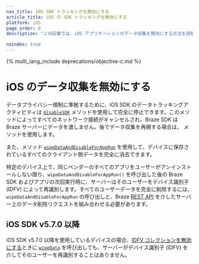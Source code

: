 ```yaml
---
nav_title: iOS SDK トラッキングを無効にする
article_title: iOS の SDK トラッキングを無効にする
platform: iOS
page_order: 8
description: "この記事では、iOS アプリケーションのデータ収集を無効にする方法を説明します。"

noindex: true
---
```


{% multi_lang_include deprecations/objective-c.md %}

# iOS のデータ収集を無効にする

データプライバシー規制に準拠するために、iOS SDK のデータトラッキングアクティビティは [`disableSDK`](http://appboy.github.io/appboy-ios-sdk/docs/interface_appboy.html#a8d3b78a98420713d8590ed63c9172733) メソッドを使用して完全に停止できます。このメソッドによってすべてのネットワーク接続がキャンセルされ、Braze SDK は Braze サーバーにデータを渡しません。後でデータ収集を再開する場合は、 メソッドを使用します。

また、メソッド [`wipeDataAndDisableForAppRun`](http://appboy.github.io/appboy-ios-sdk/docs/interface_appboy.html#ac8d580f60ec0608cd91240a8a3aa23a3) を使用して、デバイスに保存されているすべてのクライアント側データを完全に消去できます。

特定のデバイス上で、同じベンダーのすべてのアプリをユーザーがアンインストールしない限り、`wipeDataAndDisableForAppRun()` を呼び出した後の Braze SDK およびアプリの次回実行時に、サーバーはそのユーザーをデバイス識別子 (IDFV) によって再識別します。すべてのユーザーデータを完全に削除するには、`wipeDataAndDisableForAppRun` の呼び出しと、Braze [REST API]({{site.baseurl}}/developer_guide/rest_api/user_data/#user-delete-endpoint) を介したサーバー上のデータ削除リクエストを組み合わせる必要があります。

## iOS SDK v5.7.0 以降
iOS SDK v5.7.0 以降を使用しているデバイスの場合、[IDFV コレクションを無効にする]({{site.baseurl}}/developer_guide/platform_integration_guides/legacy_sdks/ios/initial_sdk_setup/other_sdk_customizations/#optional-idfv-collection---swift/)ときに [`wipeData`](https://braze-inc.github.io/braze-swift-sdk/documentation/brazekit/braze/wipedata()) を呼び出しても、サーバーがデバイス識別子 (IDFV) を介してそのユーザーを再識別することはありません。